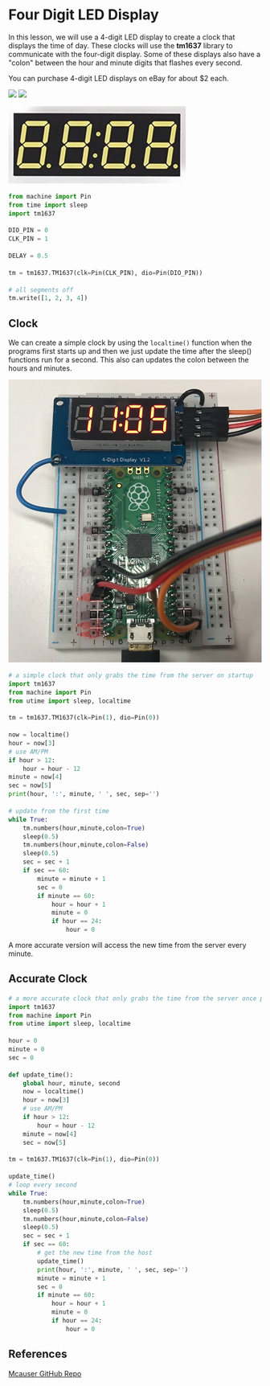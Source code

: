 # Four Digit LED Display

In this lesson, we will use a 4-digit LED display to create a clock that displays the time of day.  These clocks will use the **tm1637** library to communicate
with the four-digit display.  Some of these displays also have a "colon"
between the hour and minute digits that flashes every second.

You can purchase 4-digit LED displays on eBay for about $2 each.

![](../img/4-digit-led-display.png)
![](../img/4-digit-led-display-clock.png)

![](./img/../../../img/4-digit-7-segment-colon.png)

```py
from machine import Pin
from time import sleep
import tm1637

DIO_PIN = 0
CLK_PIN = 1

DELAY = 0.5

tm = tm1637.TM1637(clk=Pin(CLK_PIN), dio=Pin(DIO_PIN))

# all segments off
tm.write([1, 2, 3, 4])
```

## Clock

We can create a simple clock by using the ```localtime()``` function when the
programs first starts up and then we just update the time after the sleep() functions run for a second.  This also can updates the colon between the hours
and minutes.

![4 Digit Clock](../../img/4-digit-clock.png)

```py
# a simple clock that only grabs the time from the server on startup
import tm1637
from machine import Pin
from utime import sleep, localtime

tm = tm1637.TM1637(clk=Pin(1), dio=Pin(0))

now = localtime()
hour = now[3]
# use AM/PM
if hour > 12:
    hour = hour - 12
minute = now[4]
sec = now[5]
print(hour, ':', minute, ' ', sec, sep='')

# update from the first time
while True:
    tm.numbers(hour,minute,colon=True)
    sleep(0.5)
    tm.numbers(hour,minute,colon=False)
    sleep(0.5)
    sec = sec + 1
    if sec == 60:
        minute = minute + 1
        sec = 0
        if minute == 60:
            hour = hour + 1
            minute = 0
            if hour == 24:
                hour = 0
```

A more accurate version will access the new time from the server every minute.

## Accurate Clock
```py
# a more accurate clock that only grabs the time from the server once per minute
import tm1637
from machine import Pin
from utime import sleep, localtime

hour = 0
minute = 0
sec = 0

def update_time():
    global hour, minute, second
    now = localtime()
    hour = now[3]
    # use AM/PM
    if hour > 12:
        hour = hour - 12
    minute = now[4]
    sec = now[5]

tm = tm1637.TM1637(clk=Pin(1), dio=Pin(0))

update_time()
# loop every second
while True:
    tm.numbers(hour,minute,colon=True)
    sleep(0.5)
    tm.numbers(hour,minute,colon=False)
    sleep(0.5)
    sec = sec + 1
    if sec == 60:
        # get the new time from the host
        update_time()
        print(hour, ':', minute, ' ', sec, sep='')
        minute = minute + 1
        sec = 0
        if minute == 60:
            hour = hour + 1
            minute = 0
            if hour == 24:
                hour = 0
```

## References

[Mcauser GitHub Repo](https://github.com/mcauser/micropython-tm1637)